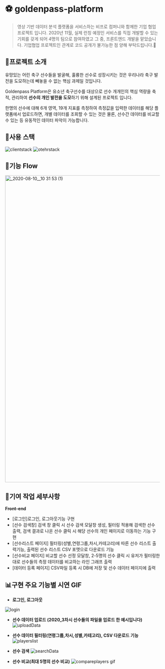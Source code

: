 # ⚽ goldenpass-platform

> 영상 기반 데이터 분석 플랫폼을 서비스하는 비프로 컴퍼니와 함께한 기업 협업 프로젝트 입니다. 2020년 11월, 실제 런칭 예정인 서비스를 직접 개발할 수 있는 기회를 갖게 되어 4명의 팀으로 참여하였고 그 중, 프론트엔드 개발을 맡았습니다.
기업협업 프로젝트인 관계로 코드 공개가 불가능한 점 양해 부탁드립니다.🤣

##  📌프로젝트 소개
유망있는 어린 축구 선수들을 발굴해, 훌륭한 선수로 성장시키는 것은 우리나라 축구 발전을 도모하는데 빼놓을 수 없는 핵심 과제일 것입니다.

Goldenpass Platform은 유소년 축구선수를 대상으로 선수 개개인의 핵심 역량을 축적, 관리하여 **선수의 개인 발전을 도모**하기 위해 설계된 프로젝트 입니다.

한명의 선수에 대해 6개 영역, 19개 지표를 측정하여 측정값을 입력한 데이터를 해당 플랫폼에서 업로드하면, 개별 데이터를 조회할 수 있는 것은 물론, 선수간 데이터를 비교할 수 있는 등 유동적인 데이터 파악이 가능합니다.

## 🚀사용 스택 
![clientstack](https://user-images.githubusercontent.com/59456824/90146558-23a7a180-ddbc-11ea-8f1e-c6e560a2717e.png)
![otehrstack](https://user-images.githubusercontent.com/59456824/90146561-25716500-ddbc-11ea-9f8d-e32ad1f8485b.png)


##  💾기능 Flow 
<img width="1000" alt="_2020-08-10__10 31 53 (1)" src="https://user-images.githubusercontent.com/59456824/90146986-aaf51500-ddbc-11ea-9126-2629998a0811.png">

##  💁기여 작업 세부사항
**Front-end**
- [로그인]로그인, 로그아웃기능 구현 
- [선수 검색창] 검색 창 클릭 시 선수 검색 모달창 생성, 필터링 적용해 검색한 선수 출력, 검색 결과로 나온 선수 클릭 시 해당 선수의 개인 페이지로 이동하는 기능 구현 
- [선수리스트 페이지] 필터링(성별,연령그룹,차시,카테고리)에 따른 선수 리스트 출력기능, 출력된 선수 리스트 CSV 포맷으로 다운로드 기능
- [선수비교 페이지] 비교할 선수 선정 모달창, 2-5명의 선수 클릭 시 유저가 필터링한 대로 선수들의 측정 데이터를 비교하는 라인 그래프 출력
- [데이터 등록 페이지] CSV파일 등록 시 DB에 저장 및 선수 데이터 페이지에 출력


##  📊구현 주요 기능별 시연 GIF
- **로그인, 로그아웃**

![login](https://user-images.githubusercontent.com/59456824/90150068-345a1680-ddc0-11ea-9297-9843d535c51a.gif)

- **선수 데이터 업로드 (2020_3차시 선수들의 파일을 업로드 한 예시입니다)**
![uploadData](https://user-images.githubusercontent.com/59456824/90150091-3c19bb00-ddc0-11ea-8f11-90f2890f2bad.gif)

- **선수 데이터 필터링(연령그룹,차시,성별,카테고리), CSV 다운로드 기능** 
![playerslist](https://user-images.githubusercontent.com/59456824/90151084-51431980-ddc1-11ea-8272-3edb84f04a06.gif)

- **선수 검색**
![searchData](https://user-images.githubusercontent.com/59456824/90150123-476ce680-ddc0-11ea-8eb3-bd0034664603.gif)

- **선수 비교(최대 5명의 선수 비교)**
![compareplayers gif](https://user-images.githubusercontent.com/59456824/90148099-ed6b2180-ddbd-11ea-86ba-a2841fa27ab3.gif)


